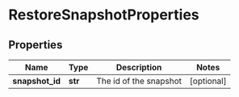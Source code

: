 # RestoreSnapshotProperties

## Properties
| Name | Type | Description | Notes |
| ------------ | ------------- | ------------- | ------------- |
| **snapshot_id** | **str** | The id of the snapshot | [optional]  |


